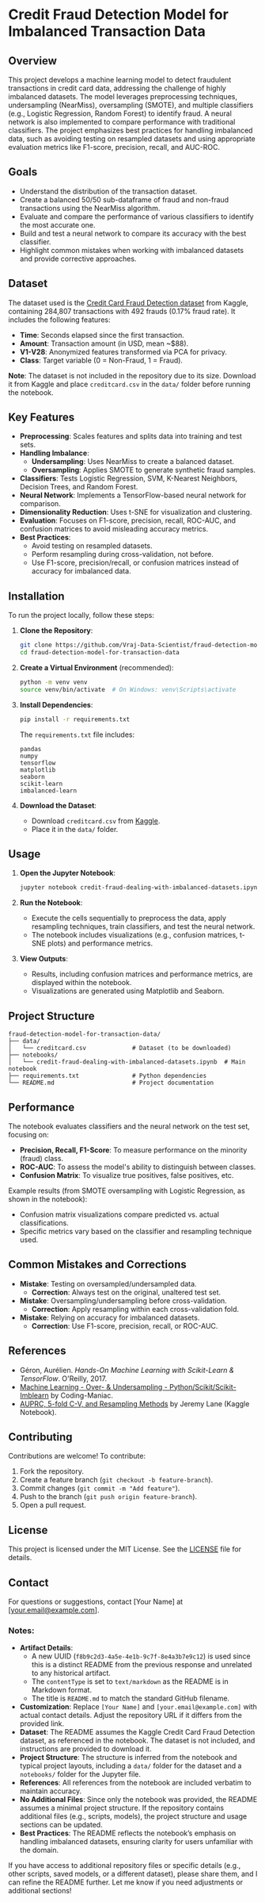
# Credit Fraud Detection Model for Imbalanced Transaction Data

## Overview
This project develops a machine learning model to detect fraudulent transactions in credit card data, addressing the challenge of highly imbalanced datasets. The model leverages preprocessing techniques, undersampling (NearMiss), oversampling (SMOTE), and multiple classifiers (e.g., Logistic Regression, Random Forest) to identify fraud. A neural network is also implemented to compare performance with traditional classifiers. The project emphasizes best practices for handling imbalanced data, such as avoiding testing on resampled datasets and using appropriate evaluation metrics like F1-score, precision, recall, and AUC-ROC.

## Goals
- Understand the distribution of the transaction dataset.
- Create a balanced 50/50 sub-dataframe of fraud and non-fraud transactions using the NearMiss algorithm.
- Evaluate and compare the performance of various classifiers to identify the most accurate one.
- Build and test a neural network to compare its accuracy with the best classifier.
- Highlight common mistakes when working with imbalanced datasets and provide corrective approaches.

## Dataset
The dataset used is the [Credit Card Fraud Detection dataset](https://www.kaggle.com/datasets/mlg-ulb/creditcardfraud) from Kaggle, containing 284,807 transactions with 492 frauds (0.17% fraud rate). It includes the following features:
- **Time**: Seconds elapsed since the first transaction.
- **Amount**: Transaction amount (in USD, mean ~$88).
- **V1-V28**: Anonymized features transformed via PCA for privacy.
- **Class**: Target variable (0 = Non-Fraud, 1 = Fraud).

**Note**: The dataset is not included in the repository due to its size. Download it from Kaggle and place `creditcard.csv` in the `data/` folder before running the notebook.

## Key Features
- **Preprocessing**: Scales features and splits data into training and test sets.
- **Handling Imbalance**:
  - **Undersampling**: Uses NearMiss to create a balanced dataset.
  - **Oversampling**: Applies SMOTE to generate synthetic fraud samples.
- **Classifiers**: Tests Logistic Regression, SVM, K-Nearest Neighbors, Decision Trees, and Random Forest.
- **Neural Network**: Implements a TensorFlow-based neural network for comparison.
- **Dimensionality Reduction**: Uses t-SNE for visualization and clustering.
- **Evaluation**: Focuses on F1-score, precision, recall, ROC-AUC, and confusion matrices to avoid misleading accuracy metrics.
- **Best Practices**:
  - Avoid testing on resampled datasets.
  - Perform resampling during cross-validation, not before.
  - Use F1-score, precision/recall, or confusion matrices instead of accuracy for imbalanced data.

## Installation
To run the project locally, follow these steps:

1. **Clone the Repository**:
   ```bash
   git clone https://github.com/Vraj-Data-Scientist/fraud-detection-model-for-transaction-data.git
   cd fraud-detection-model-for-transaction-data
   ```

2. **Create a Virtual Environment** (recommended):
   ```bash
   python -m venv venv
   source venv/bin/activate  # On Windows: venv\Scripts\activate
   ```

3. **Install Dependencies**:
   ```bash
   pip install -r requirements.txt
   ```

   The `requirements.txt` file includes:
   ```
   pandas
   numpy
   tensorflow
   matplotlib
   seaborn
   scikit-learn
   imbalanced-learn
   ```

4. **Download the Dataset**:
   - Download `creditcard.csv` from [Kaggle](https://www.kaggle.com/datasets/mlg-ulb/creditcardfraud).
   - Place it in the `data/` folder.

## Usage
1. **Open the Jupyter Notebook**:
   ```bash
   jupyter notebook credit-fraud-dealing-with-imbalanced-datasets.ipynb
   ```

2. **Run the Notebook**:
   - Execute the cells sequentially to preprocess the data, apply resampling techniques, train classifiers, and test the neural network.
   - The notebook includes visualizations (e.g., confusion matrices, t-SNE plots) and performance metrics.

3. **View Outputs**:
   - Results, including confusion matrices and performance metrics, are displayed within the notebook.
   - Visualizations are generated using Matplotlib and Seaborn.

## Project Structure
```
fraud-detection-model-for-transaction-data/
├── data/
│   └── creditcard.csv             # Dataset (to be downloaded)
├── notebooks/
│   └── credit-fraud-dealing-with-imbalanced-datasets.ipynb  # Main notebook
├── requirements.txt               # Python dependencies
└── README.md                      # Project documentation
```

## Performance
The notebook evaluates classifiers and the neural network on the test set, focusing on:
- **Precision, Recall, F1-Score**: To measure performance on the minority (fraud) class.
- **ROC-AUC**: To assess the model's ability to distinguish between classes.
- **Confusion Matrix**: To visualize true positives, false positives, etc.

Example results (from SMOTE oversampling with Logistic Regression, as shown in the notebook):
- Confusion matrix visualizations compare predicted vs. actual classifications.
- Specific metrics vary based on the classifier and resampling technique used.

## Common Mistakes and Corrections
- **Mistake**: Testing on oversampled/undersampled data.
  - **Correction**: Always test on the original, unaltered test set.
- **Mistake**: Oversampling/undersampling before cross-validation.
  - **Correction**: Apply resampling within each cross-validation fold.
- **Mistake**: Relying on accuracy for imbalanced datasets.
  - **Correction**: Use F1-score, precision, recall, or ROC-AUC.

## References
- Géron, Aurélien. *Hands-On Machine Learning with Scikit-Learn & TensorFlow*. O'Reilly, 2017.
- [Machine Learning - Over- & Undersampling - Python/Scikit/Scikit-Imblearn](https://www.youtube.com/watch?v=DQC_YE3I5ig&t=794s) by Coding-Maniac.
- [AUPRC, 5-fold C-V, and Resampling Methods](https://www.kaggle.com/lane203j/auprc-5-fold-c-v-and-resampling-methods) by Jeremy Lane (Kaggle Notebook).

## Contributing
Contributions are welcome! To contribute:
1. Fork the repository.
2. Create a feature branch (`git checkout -b feature-branch`).
3. Commit changes (`git commit -m "Add feature"`).
4. Push to the branch (`git push origin feature-branch`).
5. Open a pull request.

## License
This project is licensed under the MIT License. See the [LICENSE](LICENSE) file for details.

## Contact
For questions or suggestions, contact [Your Name] at [your.email@example.com].


### Notes:
- **Artifact Details**:
  - A new UUID (`f8b9c2d3-4a5e-4e1b-9c7f-8e4a3b7e9c12`) is used since this is a distinct README from the previous response and unrelated to any historical artifact.
  - The `contentType` is set to `text/markdown` as the README is in Markdown format.
  - The title is `README.md` to match the standard GitHub filename.
- **Customization**: Replace `[Your Name]` and `[your.email@example.com]` with actual contact details. Adjust the repository URL if it differs from the provided link.
- **Dataset**: The README assumes the Kaggle Credit Card Fraud Detection dataset, as referenced in the notebook. The dataset is not included, and instructions are provided to download it.
- **Project Structure**: The structure is inferred from the notebook and typical project layouts, including a `data/` folder for the dataset and a `notebooks/` folder for the Jupyter file.
- **References**: All references from the notebook are included verbatim to maintain accuracy.
- **No Additional Files**: Since only the notebook was provided, the README assumes a minimal project structure. If the repository contains additional files (e.g., scripts, models), the project structure and usage sections can be updated.
- **Best Practices**: The README reflects the notebook’s emphasis on handling imbalanced datasets, ensuring clarity for users unfamiliar with the domain.

If you have access to additional repository files or specific details (e.g., other scripts, saved models, or a different dataset), please share them, and I can refine the README further. Let me know if you need adjustments or additional sections!
